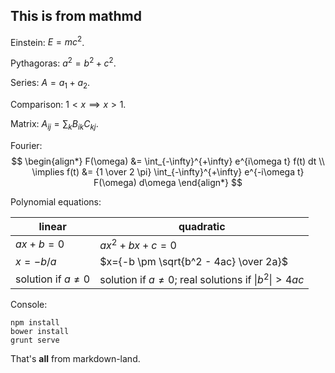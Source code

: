 ## This is from mathmd

Einstein: $E=mc^2$.

Pythagoras: $a^2 = b^2 + c^2$.

Series: $A = a_1 + a_2$.

Comparison: $1 \lt x \implies x \gt 1$.

Matrix: $A_{ij} = \sum_k B_{ik} C_{kj}$.

Fourier:
$$
\begin{align*}
F(\omega) &= \int_{-\infty}^{+\infty} e^{i\omega t} f(t) dt \\
\implies f(t) &= {1 \over 2 \pi} \int_{-\infty}^{+\infty} e^{-i\omega t} F(\omega) d\omega
\end{align*}
$$

Polynomial equations:

linear | quadratic
--|--
$ax+b=0$ | $ax^2 + bx + c = 0$
$x = -b/a$ | $x={-b \pm \sqrt{b^2 - 4ac} \over 2a}$
solution if $a \ne 0$ | solution if $a \ne 0$; real solutions if $\|b^2\| > 4ac$

Console:

```shell
npm install
bower install
grunt serve
```

That's **all** from markdown-land.
